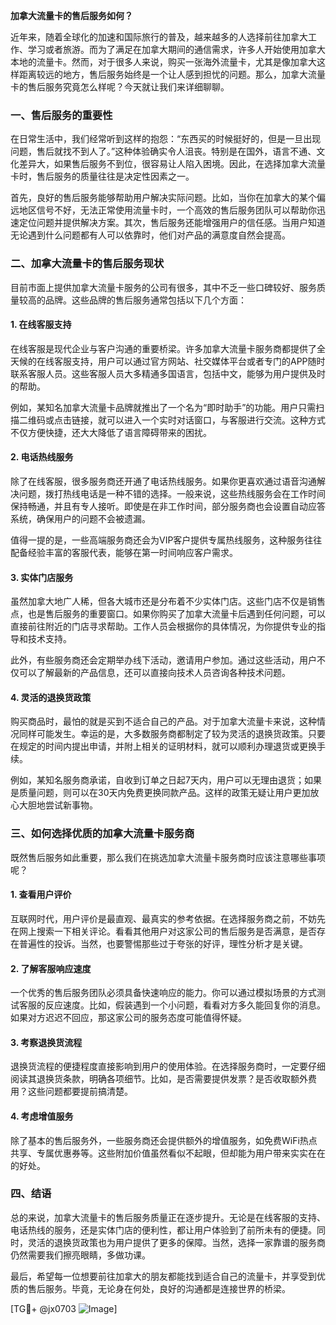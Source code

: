 **加拿大流量卡的售后服务如何？**

近年来，随着全球化的加速和国际旅行的普及，越来越多的人选择前往加拿大工作、学习或者旅游。而为了满足在加拿大期间的通信需求，许多人开始使用加拿大本地的流量卡。然而，对于很多人来说，购买一张海外流量卡，尤其是像加拿大这样距离较远的地方，售后服务始终是一个让人感到担忧的问题。那么，加拿大流量卡的售后服务究竟怎么样呢？今天就让我们来详细聊聊。

### **一、售后服务的重要性**
在日常生活中，我们经常听到这样的抱怨：“东西买的时候挺好的，但是一旦出现问题，售后就找不到人了。”这种体验确实令人沮丧。特别是在国外，语言不通、文化差异大，如果售后服务不到位，很容易让人陷入困境。因此，在选择加拿大流量卡时，售后服务的质量往往是决定性因素之一。

首先，良好的售后服务能够帮助用户解决实际问题。比如，当你在加拿大的某个偏远地区信号不好，无法正常使用流量卡时，一个高效的售后服务团队可以帮助你迅速定位问题并提供解决方案。其次，售后服务还能增强用户的信任感。当用户知道无论遇到什么问题都有人可以依靠时，他们对产品的满意度自然会提高。

### **二、加拿大流量卡的售后服务现状**
目前市面上提供加拿大流量卡服务的公司有很多，其中不乏一些口碑较好、服务质量较高的品牌。这些品牌的售后服务通常包括以下几个方面：

#### 1. **在线客服支持**
在线客服是现代企业与客户沟通的重要桥梁。许多加拿大流量卡服务商都提供了全天候的在线客服支持，用户可以通过官方网站、社交媒体平台或者专门的APP随时联系客服人员。这些客服人员大多精通多国语言，包括中文，能够为用户提供及时的帮助。

例如，某知名加拿大流量卡品牌就推出了一个名为“即时助手”的功能。用户只需扫描二维码或点击链接，就可以进入一个实时对话窗口，与客服进行交流。这种方式不仅方便快捷，还大大降低了语言障碍带来的困扰。

#### 2. **电话热线服务**
除了在线客服，很多服务商还开通了电话热线服务。如果你更喜欢通过语音沟通解决问题，拨打热线电话是一种不错的选择。一般来说，这些热线服务会在工作时间保持畅通，并且有专人接听。即使是在非工作时间，部分服务商也会设置自动应答系统，确保用户的问题不会被遗漏。

值得一提的是，一些高端服务商还会为VIP客户提供专属热线服务，这种服务往往配备经验丰富的客服代表，能够在第一时间响应客户需求。

#### 3. **实体门店服务**
虽然加拿大地广人稀，但各大城市还是分布着不少实体门店。这些门店不仅是销售点，也是售后服务的重要窗口。如果你购买了加拿大流量卡后遇到任何问题，可以直接前往附近的门店寻求帮助。工作人员会根据你的具体情况，为你提供专业的指导和技术支持。

此外，有些服务商还会定期举办线下活动，邀请用户参加。通过这些活动，用户不仅可以了解最新的产品信息，还可以直接向技术人员咨询各种技术问题。

#### 4. **灵活的退换货政策**
购买商品时，最怕的就是买到不适合自己的产品。对于加拿大流量卡来说，这种情况同样可能发生。幸运的是，大多数服务商都制定了较为灵活的退换货政策。只要在规定的时间内提出申请，并附上相关的证明材料，就可以顺利办理退货或更换手续。

例如，某知名服务商承诺，自收到订单之日起7天内，用户可以无理由退货；如果是质量问题，则可以在30天内免费更换同款产品。这样的政策无疑让用户更加放心大胆地尝试新事物。

### **三、如何选择优质的加拿大流量卡服务商**
既然售后服务如此重要，那么我们在挑选加拿大流量卡服务商时应该注意哪些事项呢？

#### 1. **查看用户评价**
互联网时代，用户评价是最直观、最真实的参考依据。在选择服务商之前，不妨先在网上搜索一下相关评论。看看其他用户对这家公司的售后服务是否满意，是否存在普遍性的投诉。当然，也要警惕那些过于夸张的好评，理性分析才是关键。

#### 2. **了解客服响应速度**
一个优秀的售后服务团队必须具备快速响应的能力。你可以通过模拟场景的方式测试客服的反应速度。比如，假装遇到一个小问题，看看对方多久能回复你的消息。如果对方迟迟不回应，那这家公司的服务态度可能值得怀疑。

#### 3. **考察退换货流程**
退换货流程的便捷程度直接影响到用户的使用体验。在选择服务商时，一定要仔细阅读其退换货条款，明确各项细节。比如，是否需要提供发票？是否收取额外费用？这些问题都要提前搞清楚。

#### 4. **考虑增值服务**
除了基本的售后服务外，一些服务商还会提供额外的增值服务，如免费WiFi热点共享、专属优惠券等。这些附加价值虽然看似不起眼，但却能为用户带来实实在在的好处。

### **四、结语**
总的来说，加拿大流量卡的售后服务质量正在逐步提升。无论是在线客服的支持、电话热线的服务，还是实体门店的便利性，都让用户体验到了前所未有的便捷。同时，灵活的退换货政策也为用户提供了更多的保障。当然，选择一家靠谱的服务商仍然需要我们擦亮眼睛，多做功课。

最后，希望每一位想要前往加拿大的朋友都能找到适合自己的流量卡，并享受到优质的售后服务。毕竟，无论身在何处，良好的沟通都是连接世界的桥梁。

[TG💪+ @jx0703 ![Image](https://github.com/user-attachments/assets/dbca1d08-cadb-493c-b0ec-ad6f7a83f270)]